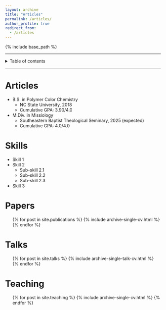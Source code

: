 ```yaml
---
layout: archive
title: "Articles"
permalink: /articles/
author_profile: true
redirect_from:
  - /articles
---
```


{% include base_path %}

---

<details closed markdown="block">
  <summary>
    Table of contents
  </summary>
  {: .text-delta }
1. TOC
{:toc}
</details>

---

Articles
======
* B.S. in Polymer Color Chemistry
   * NC State University, 2018
   * Cumulative GPA: 3.90/4.0
* M.Div. in Missiology
   * Southeastern Baptist Theological Seminary, 2025 (expected)
   * Cumulative GPA: 4.0/4.0

Skills
======
* Skill 1
* Skill 2
  * Sub-skill 2.1
  * Sub-skill 2.2
  * Sub-skill 2.3
* Skill 3

Papers
======
  <ul>{% for post in site.publications %}
    {% include archive-single-cv.html %}
  {% endfor %}</ul>
  
Talks
======
  <ul>{% for post in site.talks %}
    {% include archive-single-talk-cv.html %}
  {% endfor %}</ul>
  
Teaching
======
  <ul>{% for post in site.teaching %}
    {% include archive-single-cv.html %}
  {% endfor %}</ul>
  
